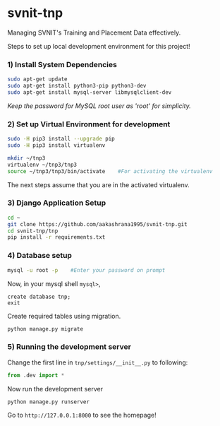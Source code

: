 # svnit-tnp
Managing SVNIT's Training and Placement Data effectively.

Steps to set up local development environment for this project!

### 1) Install System Dependencies
```sh
sudo apt-get update
sudo apt-get install python3-pip python3-dev
sudo apt-get install mysql-server libmysqlclient-dev
```
*Keep the password for MySQL root user as 'root' for simplicity.*

### 2) Set up Virtual Environment for development
```sh
sudo -H pip3 install --upgrade pip
sudo -H pip3 install virtualenv
```
```sh
mkdir ~/tnp3
virtualenv ~/tnp3/tnp3
source ~/tnp3/tnp3/bin/activate    #For activating the virtualenv
```

The next steps assume that you are in the activated virtualenv.

### 3) Django Application Setup
```sh
cd ~
git clone https://github.com/aakashrana1995/svnit-tnp.git
cd svnit-tnp/tnp
pip install -r requirements.txt
```

### 4) Database setup
```sh
mysql -u root -p    #Enter your password on prompt
```
Now, in your mysql shell `mysql>`,
```mysql
create database tnp;
exit
```
Create required tables using migration.
```sh
python manage.py migrate
```

### 5) Running the development server
Change the first line in ```tnp/settings/__init__.py``` to following:
```python
from .dev import *
```
Now run the development server
```sh
python manage.py runserver
```
Go to ```http://127.0.0.1:8000``` to see the homepage!
